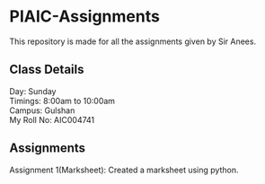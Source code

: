 # PIAIC-Assignments
This repository is made for all the assignments given by Sir Anees.

## Class Details
Day: Sunday <br/>
Timings: 8:00am to 10:00am<br/>
Campus: Gulshan<br/>
My Roll No: AIC004741<br/>

## Assignments
Assignment 1(Marksheet): Created a marksheet using python.<br/>
